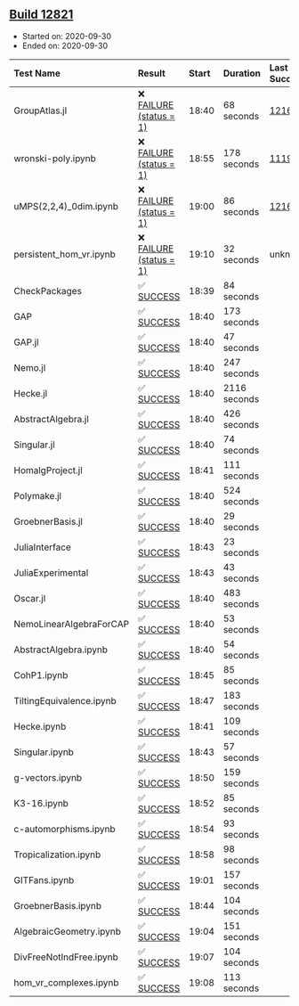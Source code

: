 ## [Build 12821](https://oscarci.mathematik.uni-kl.de/job/oscar/12821/)

* Started on: 2020-09-30
* Ended on: 2020-09-30

| Test Name    | Result | Start | Duration | Last Success | First Failure |
|:-------------|:-------|:------|:---------|:-------------|:--------------|
| GroupAtlas.jl | ❌ [FAILURE (status = 1)](https://oscarci.mathematik.uni-kl.de/job/oscar/12821/artifact/logs/build-12821/GroupAtlas.jl.log) | 18:40 | 68 seconds | [12167](https://oscarci.mathematik.uni-kl.de/job/oscar/12167/) | [12168](https://oscarci.mathematik.uni-kl.de/job/oscar/12168/) |
| wronski-poly.ipynb | ❌ [FAILURE (status = 1)](https://oscarci.mathematik.uni-kl.de/job/oscar/12821/artifact/logs/build-12821/wronski-poly.ipynb.log) | 18:55 | 178 seconds | [11192](https://oscarci.mathematik.uni-kl.de/job/oscar/11192/) | [11193](https://oscarci.mathematik.uni-kl.de/job/oscar/11193/) |
| uMPS(2,2,4)_0dim.ipynb | ❌ [FAILURE (status = 1)](https://oscarci.mathematik.uni-kl.de/job/oscar/12821/artifact/logs/build-12821/uMPS-2-2-4-_0dim.ipynb.log) | 19:00 | 86 seconds | [12167](https://oscarci.mathematik.uni-kl.de/job/oscar/12167/) | [12168](https://oscarci.mathematik.uni-kl.de/job/oscar/12168/) |
| persistent_hom_vr.ipynb | ❌ [FAILURE (status = 1)](https://oscarci.mathematik.uni-kl.de/job/oscar/12821/artifact/logs/build-12821/persistent_hom_vr.ipynb.log) | 19:10 | 32 seconds | unknown | unknown |
| CheckPackages | ✅ [SUCCESS](https://oscarci.mathematik.uni-kl.de/job/oscar/12821/artifact/logs/build-12821/CheckPackages.log) | 18:39 | 84 seconds |  |  |
| GAP | ✅ [SUCCESS](https://oscarci.mathematik.uni-kl.de/job/oscar/12821/artifact/logs/build-12821/GAP.log) | 18:40 | 173 seconds |  |  |
| GAP.jl | ✅ [SUCCESS](https://oscarci.mathematik.uni-kl.de/job/oscar/12821/artifact/logs/build-12821/GAP.jl.log) | 18:40 | 47 seconds |  |  |
| Nemo.jl | ✅ [SUCCESS](https://oscarci.mathematik.uni-kl.de/job/oscar/12821/artifact/logs/build-12821/Nemo.jl.log) | 18:40 | 247 seconds |  |  |
| Hecke.jl | ✅ [SUCCESS](https://oscarci.mathematik.uni-kl.de/job/oscar/12821/artifact/logs/build-12821/Hecke.jl.log) | 18:40 | 2116 seconds |  |  |
| AbstractAlgebra.jl | ✅ [SUCCESS](https://oscarci.mathematik.uni-kl.de/job/oscar/12821/artifact/logs/build-12821/AbstractAlgebra.jl.log) | 18:40 | 426 seconds |  |  |
| Singular.jl | ✅ [SUCCESS](https://oscarci.mathematik.uni-kl.de/job/oscar/12821/artifact/logs/build-12821/Singular.jl.log) | 18:40 | 74 seconds |  |  |
| HomalgProject.jl | ✅ [SUCCESS](https://oscarci.mathematik.uni-kl.de/job/oscar/12821/artifact/logs/build-12821/HomalgProject.jl.log) | 18:41 | 111 seconds |  |  |
| Polymake.jl | ✅ [SUCCESS](https://oscarci.mathematik.uni-kl.de/job/oscar/12821/artifact/logs/build-12821/Polymake.jl.log) | 18:40 | 524 seconds |  |  |
| GroebnerBasis.jl | ✅ [SUCCESS](https://oscarci.mathematik.uni-kl.de/job/oscar/12821/artifact/logs/build-12821/GroebnerBasis.jl.log) | 18:40 | 29 seconds |  |  |
| JuliaInterface | ✅ [SUCCESS](https://oscarci.mathematik.uni-kl.de/job/oscar/12821/artifact/logs/build-12821/JuliaInterface.log) | 18:43 | 23 seconds |  |  |
| JuliaExperimental | ✅ [SUCCESS](https://oscarci.mathematik.uni-kl.de/job/oscar/12821/artifact/logs/build-12821/JuliaExperimental.log) | 18:43 | 43 seconds |  |  |
| Oscar.jl | ✅ [SUCCESS](https://oscarci.mathematik.uni-kl.de/job/oscar/12821/artifact/logs/build-12821/Oscar.jl.log) | 18:40 | 483 seconds |  |  |
| NemoLinearAlgebraForCAP | ✅ [SUCCESS](https://oscarci.mathematik.uni-kl.de/job/oscar/12821/artifact/logs/build-12821/NemoLinearAlgebraForCAP.log) | 18:40 | 53 seconds |  |  |
| AbstractAlgebra.ipynb | ✅ [SUCCESS](https://oscarci.mathematik.uni-kl.de/job/oscar/12821/artifact/logs/build-12821/AbstractAlgebra.ipynb.log) | 18:40 | 54 seconds |  |  |
| CohP1.ipynb | ✅ [SUCCESS](https://oscarci.mathematik.uni-kl.de/job/oscar/12821/artifact/logs/build-12821/CohP1.ipynb.log) | 18:45 | 85 seconds |  |  |
| TiltingEquivalence.ipynb | ✅ [SUCCESS](https://oscarci.mathematik.uni-kl.de/job/oscar/12821/artifact/logs/build-12821/TiltingEquivalence.ipynb.log) | 18:47 | 183 seconds |  |  |
| Hecke.ipynb | ✅ [SUCCESS](https://oscarci.mathematik.uni-kl.de/job/oscar/12821/artifact/logs/build-12821/Hecke.ipynb.log) | 18:41 | 109 seconds |  |  |
| Singular.ipynb | ✅ [SUCCESS](https://oscarci.mathematik.uni-kl.de/job/oscar/12821/artifact/logs/build-12821/Singular.ipynb.log) | 18:43 | 57 seconds |  |  |
| g-vectors.ipynb | ✅ [SUCCESS](https://oscarci.mathematik.uni-kl.de/job/oscar/12821/artifact/logs/build-12821/g-vectors.ipynb.log) | 18:50 | 159 seconds |  |  |
| K3-16.ipynb | ✅ [SUCCESS](https://oscarci.mathematik.uni-kl.de/job/oscar/12821/artifact/logs/build-12821/K3-16.ipynb.log) | 18:52 | 85 seconds |  |  |
| c-automorphisms.ipynb | ✅ [SUCCESS](https://oscarci.mathematik.uni-kl.de/job/oscar/12821/artifact/logs/build-12821/c-automorphisms.ipynb.log) | 18:54 | 93 seconds |  |  |
| Tropicalization.ipynb | ✅ [SUCCESS](https://oscarci.mathematik.uni-kl.de/job/oscar/12821/artifact/logs/build-12821/Tropicalization.ipynb.log) | 18:58 | 98 seconds |  |  |
| GITFans.ipynb | ✅ [SUCCESS](https://oscarci.mathematik.uni-kl.de/job/oscar/12821/artifact/logs/build-12821/GITFans.ipynb.log) | 19:01 | 157 seconds |  |  |
| GroebnerBasis.ipynb | ✅ [SUCCESS](https://oscarci.mathematik.uni-kl.de/job/oscar/12821/artifact/logs/build-12821/GroebnerBasis.ipynb.log) | 18:44 | 104 seconds |  |  |
| AlgebraicGeometry.ipynb | ✅ [SUCCESS](https://oscarci.mathematik.uni-kl.de/job/oscar/12821/artifact/logs/build-12821/AlgebraicGeometry.ipynb.log) | 19:04 | 151 seconds |  |  |
| DivFreeNotIndFree.ipynb | ✅ [SUCCESS](https://oscarci.mathematik.uni-kl.de/job/oscar/12821/artifact/logs/build-12821/DivFreeNotIndFree.ipynb.log) | 19:07 | 104 seconds |  |  |
| hom_vr_complexes.ipynb | ✅ [SUCCESS](https://oscarci.mathematik.uni-kl.de/job/oscar/12821/artifact/logs/build-12821/hom_vr_complexes.ipynb.log) | 19:08 | 113 seconds |  |  |
